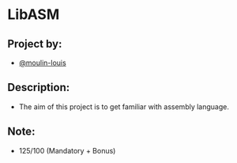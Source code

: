 # LibASM
## Project by:
- [@moulin-louis](https://github.com/moulin-louis)
## Description:
- The aim of this project is to get familiar with assembly language.
## Note:
- 125/100 (Mandatory + Bonus)
